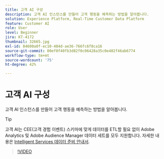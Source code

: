 ```yaml
---
title: 고객 AI 구성
description: 고객 AI 인스턴스를 만들어 고객 행동을 예측하는 방법을 알아봅니다.
solution: Experience Platform, Real-Time Customer Data Platform
feature: Customer AI
role: User
level: Beginner
jira: KT-4172
thumbnail: 32665.jpg
exl-id: 84600a0f-ec10-484d-ae36-766fc6f8ca16
source-git-commit: 00ef0f40fb3d82f0c06428a35c0e402f46ab6774
workflow-type: tm+mt
source-wordcount: '75'
ht-degree: 42%

---
```


# 고객 AI 구성

고객 AI 인스턴스를 만들어 고객 행동을 예측하는 방법을 알아봅니다.

>[!TIP]
>
>고객 AI는 CEE(고객 경험 이벤트) 스키마에 맞게 데이터를 ETL할 필요 없이 Adobe Analytics 및 Adobe Audience Manager 데이터 세트를 모두 지원합니다. 자세한 내용은 [Intelligent Services 데이터 준비 안내서](https://experienceleague.adobe.com/docs/experience-platform/intelligent-services/data-preparation.html).

>[!VIDEO](https://video.tv.adobe.com/v/32665?learn=on)
